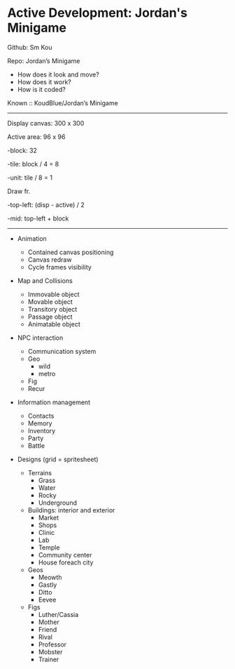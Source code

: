 # Active Development: Jordan's Minigame

Github: Sm Kou

Repo: Jordan’s Minigame

- How does it look and move?
- How does it work?
- How is it coded?

Known :: KoudBlue/Jordan’s Minigame

-----------------------------------

Display canvas: 300 x 300

Active area: 96 x 96

-block: 32

-tile: block / 4 = 8

-unit: tile / 8 = 1

Draw fr.

-top-left: (disp - active) / 2

-mid: top-left + block

-----------------------------------

- Animation
    - Contained canvas positioning
    - Canvas redraw
    - Cycle frames visibility

- Map and Collisions
    - Immovable object
    - Movable object
    - Transitory object
    - Passage object
    - Animatable object

- NPC interaction
    - Communication system
    - Geo
        - wild
        - metro
    - Fig
    - Recur

- Information management
    - Contacts
    - Memory
    - Inventory
    - Party
    - Battle

- Designs (grid = spritesheet)
    - Terrains
        - Grass
        - Water
        - Rocky
        - Underground
    - Buildings: interior and exterior
        - Market
        - Shops
        - Clinic
        - Lab
        - Temple
        - Community center
        - House foreach city
    - Geos
        - Meowth
        - Gastly
        - Ditto
        - Eevee
    - Figs
        - Luther/Cassia
        - Mother
        - Friend
        - Rival
        - Professor
        - Mobster
        - Trainer
